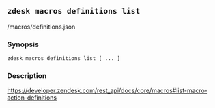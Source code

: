 ## `zdesk macros definitions list`

/macros/definitions.json

### Synopsis

    zdesk macros definitions list [ ... ]

### Description

https://developer.zendesk.com/rest_api/docs/core/macros#list-macro-action-definitions

